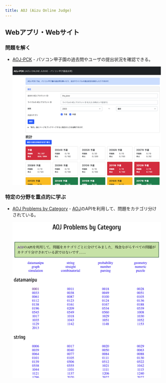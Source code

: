 ```yaml
---
title: AOJ (Aizu Online Judge)
---
```


## Webアプリ・Webサイト

### 問題を解く

- [AOJ-PCK](https://pro-ktmr.github.io/aoj-pck/) - パソコン甲子園の過去問やユーザの提出状況を確認できる。

    <div align="center">
      <img loading = "lazy" src="../../images/related_contest_sites/aoj/aoj_pck.png" alt="aoj pck">
    </div>

### 特定の分野を重点的に学ぶ

- [AOJ Problems by Category](http://aoj-problem-category-list.appspot.com/) - [AOJ](http://judge.u-aizu.ac.jp/onlinejudge/)のAPIを利用して、問題をカテゴリ分けされている。

    <div align="center">
      <img loading = "lazy" src="../../images/related_contest_sites/aoj/aoj_problems_by_category.png" alt="aoj problems by category">
    </div>
